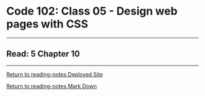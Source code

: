 # Code 102: Class 05 - Design web pages with CSS

***

## Read: 5 Chapter 10





***
[Return to reading-notes Deployed Site](https://paneks19.github.io/reading-notes/)

[Return to reading-notes Mark Down](https://github.com/paneks19/reading-notes)
